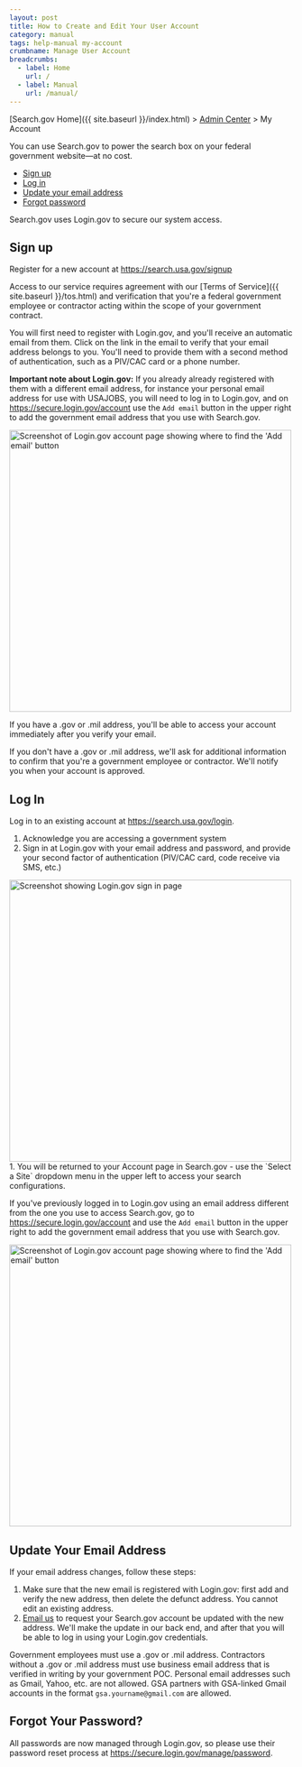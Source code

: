 ```yaml
---
layout: post
title: How to Create and Edit Your User Account
category: manual
tags: help-manual my-account
crumbname: Manage User Account
breadcrumbs:
  - label: Home
    url: /
  - label: Manual
    url: /manual/
---
```


[Search.gov Home]({{ site.baseurl }}/index.html) > [Admin Center](https://search.usa.gov/sites) > My Account

You can use Search.gov to power the search box on your federal government website&mdash;at no cost.

* [Sign up](#sign-up)
* [Log in](#login)
* [Update your email address](#update-email)
* [Forgot password](#forgot-password)

Search.gov uses Login.gov to secure our system access.

<a id="sign-up"></a>
## Sign up

Register for a new account at <https://search.usa.gov/signup>

Access to our service requires agreement with our [Terms of Service]({{ site.baseurl }}/tos.html) and verification that you're a federal government employee or contractor acting within the scope of your government contract.

You will first need to register with Login.gov, and you'll receive an automatic email from them. Click on the link in the email to verify that your email address belongs to you. You'll need to provide them with a second method of authentication, such as a PIV/CAC card or a phone number.

**Important note about Login.gov:** If you already already registered with them with a different email address, for instance your personal email address for use with USAJOBS, you will need to log in to Login.gov, and on https://secure.login.gov/account use the `Add email` button in the upper right to add the government email address that you use with Search.gov.

<img src="{{ site.baseurl }}/assets/img/site/login_gov-add-email.png" align=center width="500px" alt="Screenshot of Login.gov account page showing where to find the 'Add email' button" title="Add another email in Login.gov">

If you have a .gov or .mil address, you'll be able to access your account immediately after you verify your email.

If you don't have a .gov or .mil address, we'll ask for additional information to confirm that you're a government employee or contractor. We'll notify you when your account is approved.

<a id="login"></a>
## Log In

Log in to an existing account at <https://search.usa.gov/login>. 

1. Acknowledge you are accessing a government system
1. Sign in at Login.gov with your email address and password, and provide your second factor of authentication (PIV/CAC card, code receive via SMS, etc.) <br />
<img src="{{ site.baseurl }}/assets/img/site/login-gov-sign-in.png" align="center" width="500px" alt="Screenshot showing Login.gov sign in page" title="Sign in to Login.gov">
1. You will be returned to your Account page in Search.gov - use the `Select a Site` dropdown menu in the upper left to access your search configurations.

If you've previously logged in to Login.gov using an email address different from the one you use to access Search.gov, go to https://secure.login.gov/account and use the `Add email` button in the upper right to add the government email address that you use with Search.gov.

<img src="{{ site.baseurl }}/assets/img/site/login_gov-add-email.png" align="center" width="500px" alt="Screenshot of Login.gov account page showing where to find the 'Add email' button" title="Add another email in Login.gov">

<a id="update-email"></a>
## Update Your Email Address

If your email address changes, follow these steps: 

1. Make sure that the new email is registered with Login.gov: first add and verify the new address, then delete the defunct address. You cannot edit an existing address.
1. [Email us](mailto:search@support.digitalgov.gov) to request your Search.gov account be updated with the new address. We'll make the update in our back end, and after that you will be able to log in using your Login.gov credentials.

Government employees must use a .gov or .mil address. Contractors without a .gov or .mil address must use business email address that is verified in writing by your government POC. Personal email addresses such as Gmail, Yahoo, etc. are not allowed. GSA partners with GSA-linked Gmail accounts in the format `gsa.yourname@gmail.com` are allowed.

<a id="forgot-password"></a>
## Forgot Your Password?

All passwords are now managed through Login.gov, so please use their password reset process at https://secure.login.gov/manage/password.
